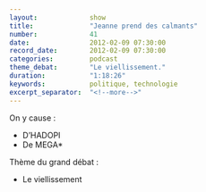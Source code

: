 ```yaml
---
layout:             show
title:              "Jeanne prend des calmants"
number:             41
date:               2012-02-09 07:30:00
record_date:        2012-02-09 07:30:00
categories:         podcast
theme_debat:        "Le viellissement."
duration:           "1:18:26"
keywords:           politique, technologie
excerpt_separator:  "<!--more-->"
---
```



On y cause :

- D’HADOPI
- De MEGA*

Thème du grand débat :

- Le viellissement
